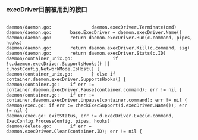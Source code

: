 ### execDriver目前被用到的接口
<pre><code>
daemon/daemon.go:               daemon.execDriver.Terminate(cmd)
daemon/daemon.go:       base.ExecDriver = daemon.execDriver.Name()
daemon/daemon.go:       return daemon.execDriver.Run(c.command, pipes, hooks)
daemon/daemon.go:       return daemon.execDriver.Kill(c.command, sig)
daemon/daemon.go:       return daemon.execDriver.Stats(c.ID)
daemon/container_unix.go:               if !c.daemon.execDriver.SupportsHooks() || c.hostConfig.NetworkMode.IsHost() {
daemon/container_unix.go:       } else if container.daemon.execDriver.SupportsHooks() {
daemon/container.go:    if err := container.daemon.execDriver.Pause(container.command); err != nil {
daemon/container.go:    if err := container.daemon.execDriver.Unpause(container.command); err != nil {
daemon/exec.go: if err := checkExecSupport(d.execDriver.Name()); err != nil {
daemon/exec.go: exitStatus, err := d.execDriver.Exec(c.command, ExecConfig.ProcessConfig, pipes, hooks)
daemon/delete.go:       if err = daemon.execDriver.Clean(container.ID); err != nil {
</code><pre>

